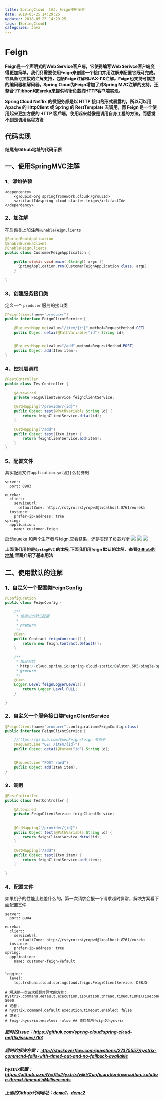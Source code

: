 ```yaml
---
title: SpringCloud （三）、Feign使用示例
date: 2018-05-25 14:29:25
updated: 2018-05-25 14:29:25
tags: [SpringCloud]
categories: Java
---
```

# Feign

**Feign是一个声明式的Web Service客户端，它使得编写Web Serivce客户端变得更加简单。我们只需要使用Feign来创建一个接口并用注解来配置它既可完成。它具备可插拔的注解支持，包括Feign注解和JAX-RS注解。Feign也支持可插拔的编码器和解码器。Spring Cloud为Feign增加了对Spring MVC注解的支持，还整合了Ribbon和Eureka来提供均衡负载的HTTP客户端实现。**

**Spring Cloud Netflix 的微服务都是以 HTTP 接口的形式暴露的，所以可以用 Apache 的 HttpClient 或 Spring 的 RestTemplate 去调用，而 Feign 是一个使用起来更加方便的 HTTP 客戶端，使用起来就像是调用自身工程的方法，而感觉不到是调用远程方法**

<!--more-->

## 代码实现
**结尾有Github地址的代码示例**
## 一、使用SpringMVC注解
### 1、添加依赖
```
<dependency>
	<groupId>org.springframework.cloud</groupId>
	<artifactId>spring-cloud-starter-feign</artifactId>
</dependency>
```
### 2、加注解
在启动类上加注解`@EnableFeignClients`
```java
@SpringBootApplication
@EnableEurekaClient
@EnableFeignClients
public class CustomerFeignApplication {
	
    public static void main( String[] args ){
      SpringApplication.run(CustomerFeignApplication.class, args);
    }
    
}
```
### 3、创建服务接口类
定义一个 `producer` 服务的接口类
```java
@FeignClient(name="producer")
public interface FeignClientService {

	@RequestMapping(value="/item/{id}",method=RequestMethod.GET)
	public Object detai(@PathVariable("id") String id);
	
	
	@RequestMapping(value="/add",method=RequestMethod.POST)
	public Object add(Item item);
}
```

### 4、控制层调用
```java
@RestController
public class TestController {
	
	@Autowired
	private FeignClientService feignClientService;
	
	@GetMapping("/provider/{id}")
	public Object test(@PathVariable String id) {
		return feignClientService.detai(id);
	}
	
	@GetMapping("/add")
	public Object test(Item item) {
		return feignClientService.add(item);
	}
}
```
### 5、配置文件
其实配置文件`application.yml`没什么特殊的
```
server:
  port: 8903
  
eureka:
  client:
    serviceUrl:
      defaultZone: http://rstyro:rstyropwd@localhost:8761/eureka
  instance:
    prefer-ip-address: true
spring:
  application:
    name: customer-feign
```
启动eureka 和两个生产者与feign,查看结果，还是实现了负载均衡
![](26754.png)
![](14630.png)
![](08295.png)

**上面我们用的是`SpringMVC` 的注解,下面我们用feign 默认的注解，查看[Github的地址](https://github.com/OpenFeign/feign) 里面介绍了基本用法**

## 二、使用默认的注解
### 1、自定义一个配置类FeignConfig
```java
@Configuration
public class FeignConfig {

	/**
	 * 使用它的默认配置
	 * 
	 * @return
	 */
	@Bean
	public Contract feignContract() {
		return new feign.Contract.Default();
	}
	
	/**
	 * 加日志的
	 * http://cloud.spring.io/spring-cloud-static/Dalston.SR5/single/spring-cloud.html#_feign_logging
	 * @return
	 */
	@Bean
    Logger.Level feignLoggerLevel() {
        return Logger.Level.FULL;
    }

}
```
### 2、自定义一个服务接口类FeignClientService
```java
@FeignClient(name="producer",configuration=FeignConfig.class)
public interface FeignClientService {

	//https://github.com/OpenFeign/feign 有例子
	@RequestLine("GET /item/{id}")
	public Object detai(@Param("id") String id);
	
	
	@RequestLine("POST /add")
	public Object add(Item item);
}
```

### 3、调用
```java
@RestController
public class TestController {
	
	@Autowired
	private FeignClientService feignClientService;
	
	
	@GetMapping("/provider/{id}")
	public Object test(@PathVariable String id) {
		return feignClientService.detai(id);
	}
	
	@GetMapping("/add")
	public Object test(Item item) {
		return feignClientService.add(item);
	}
	
}
```
### 4、配置文件
如果机子的性能比较差什么的，第一次请求会报一个请求超时异常，解决方案看下面配置文件
```
server:
  port: 8904
  
eureka:
  client:
    serviceUrl:
      defaultZone: http://rstyro:rstyropwd@localhost:8761/eureka
  instance:
    prefer-ip-address: true
spring:
  application:
    name: customer-feign-default
   

logging:
  level:
    top.lrshuai.cloud.springcloud.feign.FeignClientService: DEBUG
    
# 解决第一次请求报超时异常的方案：
hystrix.command.default.execution.isolation.thread.timeoutInMilliseconds: 5000
# 或者：
# hystrix.command.default.execution.timeout.enabled: false
# 或者：
# feign.hystrix.enabled: false ## 索性禁用feign的hystrix

```
##### 超时的issue：https://github.com/spring-cloud/spring-cloud-netflix/issues/768
##### 超时的解决方案： http://stackoverflow.com/questions/27375557/hystrix-command-fails-with-timed-out-and-no-fallback-available
##### hystrix配置： https://github.com/Netflix/Hystrix/wiki/Configuration#execution.isolation.thread.timeoutInMilliseconds


##### 上面的Github代码地址：[demo1](https://github.com/rstyro/SpringCloud/tree/master/SpringCloud-customer-feign)、[demo2](https://github.com/rstyro/SpringCloud/tree/master/SpringCloud-customer-feign-default)


